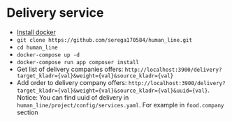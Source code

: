 # Delivery service

- [Install docker](https://docs.docker.com/engine/install/)
- `git clone https://github.com/serega170584/human_line.git`
- `cd human_line`
- `docker-compose up -d`
- `docker-compose run app composer install`
- Get list of delivery companies offers: `http://localhost:3900/delivery?target_kladr={val}&weight={val}&source_kladr={val}`
- Add order to delivery company offers: `http://localhost:3900/delivery?target_kladr={val}&weight={val}&source_kladr={val}&uuid={val}`.
Notice: You can find uuid of delivery in `human_line/project/config/services.yaml`. For example in `food.company` section 
